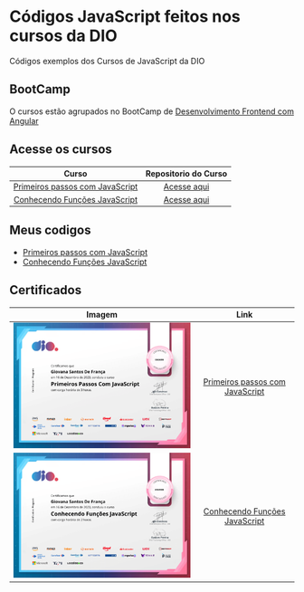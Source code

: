 # Códigos JavaScript feitos nos cursos da DIO
Códigos exemplos dos Cursos de JavaScript da DIO

## BootCamp 
O cursos estão agrupados no BootCamp de [Desenvolvimento Frontend com Angular](https://web.dio.me/track/coding-future-banco-pan-desenvolvimento-frontend-com-angular)

## Acesse os cursos
Curso  | Repositorio do Curso
:---------: | :------:
[Primeiros passos com JavaScript](https://web.dio.me/course/primeiros-passos-com-javascript/learning/f699d9a3-0b44-461f-9839-602945ea6579?back=/track/coding-future-banco-pan-desenvolvimento-frontend-com-angular&tab=undefined&moduleId=undefined) | [Acesse aqui](https://github.com/digitalinnovationone/javascript-developer-m1)
[Conhecendo Funções JavaScript](https://web.dio.me/course/conhecendo-funcoes-javascript/learning/85b3ec82-438b-4a29-974a-c4af7e12d9d0?back=/track/coding-future-banco-pan-desenvolvimento-frontend-com-angular&tab=undefined&moduleId=undefined) | [Acesse aqui](https://github.com/digitalinnovationone/javascript-developer-m1)

## Meus codigos 
* [Primeiros passos com JavaScript](/Cursos/Primeiros-Passos-Com-JavaScript)
* [Conhecendo Funções JavaScript](/Cursos/Conhecendo-Funcoes-JavaScript)

## Certificados
Imagem | Link
:---------: | :------:
<img src="Certificados/primeiros-passos-com-javascript.png" width="500" /> | [Primeiros passos com JavaScript](https://www.dio.me/certificate/C6626398/share)
<img src="Certificados/conhecendo-funcoes-javascript.png" width="500" /> | [Conhecendo Funções JavaScript](https://www.dio.me/certificate/6184903B/share)


